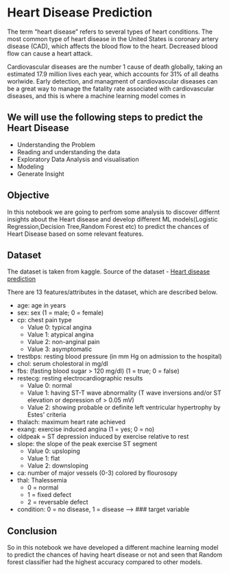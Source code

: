 # Heart Disease Prediction
The term “heart disease” refers to several types of heart conditions. The most common type of heart disease in the United States is coronary artery disease (CAD), which affects the blood flow to the heart. Decreased blood flow can cause a heart attack.


Cardiovascular diseases are the number 1 cause of death globally, taking an estimated 17.9 million lives each year, which accounts for 31% of all deaths worlwide. Early detection, and managment of cardiovascular diseases can be a great way to manage the fatality rate associated with cardiovascular diseases, and this is where a machine learning model comes in

## We will use the following steps to predict the Heart Disease
* Understanding the Problem
* Reading and understanding the data
* Exploratory Data Analysis and visualisation
* Modeling
* Generate Insight

## Objective
In this notebook we are going to perfrom some analysis to discover differnt insights about the Heart disease and develop different ML models(Logistic Regression,Decision Tree,Random Forest etc) to predict the chances of Heart Disease based on some relevant features.

## Dataset
The dataset is taken from kaggle. Source of the dataset - [Heart disease prediction](https://www.kaggle.com/datasets/cherngs/heart-disease-cleveland-uci)

There are 13 features/attributes in the dataset, which are described below.

* age: age in years
* sex: sex (1 = male; 0 = female)
* cp: chest pain type
    * Value 0: typical angina
    * Value 1: atypical angina
    * Value 2: non-anginal pain
    * Value 3: asymptomatic
* trestbps: resting blood pressure (in mm Hg on admission to the hospital)
* chol: serum cholestoral in mg/dl
* fbs: (fasting blood sugar > 120 mg/dl) (1 = true; 0 = false)
* restecg: resting electrocardiographic results
    * Value 0: normal
    * Value 1: having ST-T wave abnormality (T wave inversions and/or ST elevation or depression of > 0.05 mV)
    * Value 2: showing probable or definite left ventricular hypertrophy by Estes' criteria
* thalach: maximum heart rate achieved
* exang: exercise induced angina (1 = yes; 0 = no)
* oldpeak = ST depression induced by exercise relative to rest
* slope: the slope of the peak exercise ST segment
    * Value 0: upsloping
    * Value 1: flat
    * Value 2: downsloping
* ca: number of major vessels (0-3) colored by flourosopy
* thal: Thalessemia
    * 0 = normal
    * 1 = fixed defect
    * 2 = reversable defect
* condition: 0 = no disease, 1 = disease --> ### target variable



## Conclusion
So in this notebook we have developed a different machine learning model to predict the chances of having heart disease or not and seen that Random forest classifier had the highest accuracy compared to other models.
